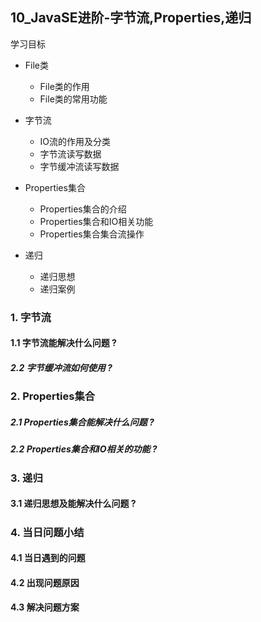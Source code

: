 ## 10_JavaSE进阶-字节流,Properties,递归

学习目标

- File类
  - File类的作用
  - File类的常用功能

- 字节流
  - IO流的作用及分类
  - 字节流读写数据
  - 字节缓冲流读写数据

- Properties集合
  - Properties集合的介绍
  - Properties集合和IO相关功能
  - Properties集合集合流操作

- 递归
  - 递归思想
  - 递归案例



### 1. 字节流

#### 1.1 字节流能解决什么问题 ?



##### 2.2 字节缓冲流如何使用 ? 





### 2. Properties集合

##### 2.1 Properties集合能解决什么问题 ?



##### 2.2 Properties集合和IO相关的功能 ?



### 3. 递归

#### 3.1 递归思想及能解决什么问题 ?

##### 



### 4. 当日问题小结

#### 4.1 当日遇到的问题

#### 

#### 4.2 出现问题原因

#### 

#### 4.3 解决问题方案
